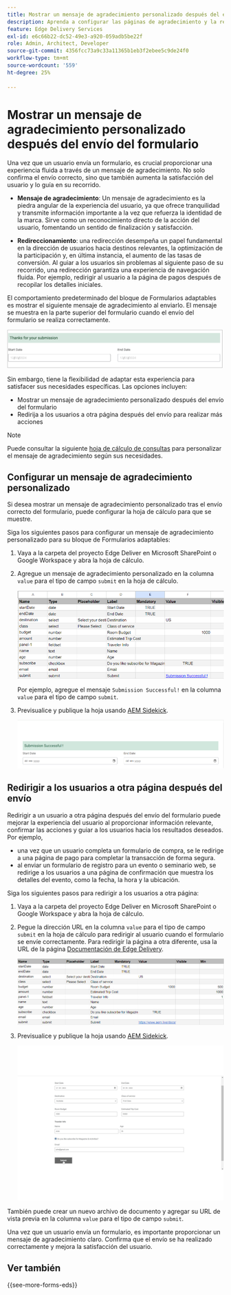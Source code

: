 ```yaml
---
title: Mostrar un mensaje de agradecimiento personalizado después del envío del formulario
description: Aprenda a configurar las páginas de agradecimiento y la redirección del bloque de Forms para optimizar la experiencia del usuario y optimizar sus recorridos.
feature: Edge Delivery Services
exl-id: e6c66b22-dc52-49e3-a920-059adb5be22f
role: Admin, Architect, Developer
source-git-commit: 4356fcc73a9c33a11365b1eb3f2ebee5c9de24f0
workflow-type: tm+mt
source-wordcount: '559'
ht-degree: 25%

---
```


# Mostrar un mensaje de agradecimiento personalizado después del envío del formulario

Una vez que un usuario envía un formulario, es crucial proporcionar una experiencia fluida a través de un mensaje de agradecimiento. No solo confirma el envío correcto, sino que también aumenta la satisfacción del usuario y lo guía en su recorrido.

* **Mensaje de agradecimiento**: Un mensaje de agradecimiento es la piedra angular de la experiencia del usuario, ya que ofrece tranquilidad y transmite información importante a la vez que refuerza la identidad de la marca. Sirve como un reconocimiento directo de la acción del usuario, fomentando un sentido de finalización y satisfacción.

* **Redireccionamiento**: una redirección desempeña un papel fundamental en la dirección de usuarios hacia destinos relevantes, la optimización de la participación y, en última instancia, el aumento de las tasas de conversión. Al guiar a los usuarios sin problemas al siguiente paso de su recorrido, una redirección garantiza una experiencia de navegación fluida. Por ejemplo, redirigir al usuario a la página de pagos después de recopilar los detalles iniciales.

El comportamiento predeterminado del bloque de Formularios adaptables es mostrar el siguiente mensaje de agradecimiento al enviarlo. El mensaje se muestra en la parte superior del formulario cuando el envío del formulario se realiza correctamente.

![mensaje de agradecimiento predeterminado](/help/edge/assets/thank-you-message.png)

Sin embargo, tiene la flexibilidad de adaptar esta experiencia para satisfacer sus necesidades específicas. Las opciones incluyen:

* Mostrar un mensaje de agradecimiento personalizado después del envío del formulario
* Redirija a los usuarios a otra página después del envío para realizar más acciones

>[!NOTE]
>
> Puede consultar la siguiente [hoja de cálculo de consultas](/help/edge/docs/forms/assets/enquiry.xlsx) para personalizar el mensaje de agradecimiento según sus necesidades.

## Configurar un mensaje de agradecimiento personalizado

Si desea mostrar un mensaje de agradecimiento personalizado tras el envío correcto del formulario, puede configurar la hoja de cálculo para que se muestre.

Siga los siguientes pasos para configurar un mensaje de agradecimiento personalizado para su bloque de Formularios adaptables:

1. Vaya a la carpeta del proyecto Edge Deliver en Microsoft SharePoint o Google Workspace y abra la hoja de cálculo.
1. Agregue un mensaje de agradecimiento personalizado en la columna `value` para el tipo de campo `submit` en la hoja de cálculo.

   ![Mensaje de agradecimiento personalizado](/help/edge/docs/forms/assets/thankyou-custommessage.png)

   Por ejemplo, agregue el mensaje `Submission Successful!` en la columna `value` para el tipo de campo `submit`.

1. Previsualice y publique la hoja usando [AEM Sidekick](https://www.aem.live/developer/tutorial#preview-and-publish-your-content).

   ![Mensaje de agradecimiento personalizado](/help/edge/docs/forms/assets/customized-thank-you-message.png)

## Redirigir a los usuarios a otra página después del envío

Redirigir a un usuario a otra página después del envío del formulario puede mejorar la experiencia del usuario al proporcionar información relevante, confirmar las acciones y guiar a los usuarios hacia los resultados deseados. Por ejemplo,

* una vez que un usuario completa un formulario de compra, se le redirige a una página de pago para completar la transacción de forma segura.
* al enviar un formulario de registro para un evento o seminario web, se redirige a los usuarios a una página de confirmación que muestra los detalles del evento, como la fecha, la hora y la ubicación.

Siga los siguientes pasos para redirigir a los usuarios a otra página:

1. Vaya a la carpeta del proyecto Edge Deliver en Microsoft SharePoint o Google Workspace y abra la hoja de cálculo.
1. Pegue la dirección URL en la columna `value` para el tipo de campo `submit` en la hoja de cálculo para redirigir al usuario cuando el formulario se envíe correctamente.
Para redirigir la página a otra diferente, usa la URL de la página [Documentación de Edge Delivery](https://www.aem.live/docs/).

   ![URL de redireccionamiento de agradecimiento](/help/edge/docs/forms/assets/thankyou-redirecturl.png)

1. Previsualice y publique la hoja usando [AEM Sidekick](https://www.aem.live/developer/tutorial#preview-and-publish-your-content).

   ![Redirigir mensaje de agradecimiento](/help/edge/docs/forms/assets/thankyou-redirectpage.gif)

También puede crear un nuevo archivo de documento y agregar su URL de vista previa en la columna `value` para el tipo de campo `submit`.

Una vez que un usuario envía un formulario, es importante proporcionar un mensaje de agradecimiento claro. Confirma que el envío se ha realizado correctamente y mejora la satisfacción del usuario.

## Ver también

{{see-more-forms-eds}}

<!--
## Configuring a custom thank you message

The default behavior of Adaptive Forms Block is to display the following thank you message on submission. The message is displayed on the top of the form. 

![default thank you message](/help/edge/assets/thank-you-message.png)


Follow the below steps to configure a custom thank you message for your Adaptive Forms Block:

1. Access your AEM Project on your local machine or GitHub repository.

2. Navigate to [AEM Project Folder]\blocks\form\submit.js file for editing.

3. Locate the following code 

    ```JavaScript

        thankYouMessage.innerHTML = payload?.body?.thankYouMessage || 'Thanks for your submission';

    ```

4. Replace the default message with your custom message. For example, 


    ```JavaScript

        thankYouMessage.innerHTML = payload?.body?.thankYouMessage || 'Your submission has been received and noted.';

    ```


1. Save the file. Commit the updated file to your GitHub Repository. Now, when you submit a form, the custom thank you message is displayed. For example,

![Custom thank you message](/help/edge/assets/custom-thank-you-message.png)

* **Thank you message**: A thank you message is a cornerstone of user experience, offering reassurance and conveying important information while reinforcing brand identity. It serves as a direct acknowledgment of the user's action, fostering a sense of completion and satisfaction.

* **Redirect**: A redirect plays a pivotal role in steering users towards relevant destinations, optimizing engagement, and ultimately boosting conversion rates. By seamlessly guiding users to the next step in their journey, a redirect ensures a smooth navigation experience. For example, redirecting user to payments page after collecting initial details. 

In the Adaptive Forms Block, the default behavior is to display a thank you message. However, you have the flexibility to tailor this experience to meet your specific needs. Options include:

* [Configuring a custom thank you message to align with your brand and communication goals](#configuring-the-thank-you-page-and-message) 
* [Redirecting users to another page post-submission for further action](#redirect-users-to-another-page-post-submission)

## Redirect users to another page post-submission

Redirecting a user to another page after form submission can enhance user experience by providing relevant information, confirming actions, and guiding users towards desired outcomes. For example, 

* after a user completes a purchase form, they are redirected to a payment page to complete the transaction securely. 
* upon submitting a registration form for an event or webinar, users are redirected to a confirmation page displaying event details, such as date, time, and location.

To redirect the "thankyou" page to a different page, use the [website redirects](https://www.aem.live/docs/redirects) spreadsheet. 





1. Access your AEM Edge Delivery project folder on Microsoft SharePoint or Google Workspace.
1. Create a Microsoft Word or Google Docs file named "thankyou" within your project directory.
1. Add your thank you message to the "thankyou" file. </br>
   
    ![Example thank you page](/help/edge/assets/sample-thankyou-page.png) 

1. Use AEM Sidekick to preview and publish the "thankyou" file.

 Your Adaptive Forms Block displays the "thankyou" page on form submission. 

## Redirect users to another page post-submission

By default, the Adaptive Forms Block redirects the users to the "thankyou" page. To redirect users to a page other than the default "thankyou" page, you have two options: 

* [Replace the "thankyou" page with a different page](#replace-the-existing-thankyou-page) 
* [Use website redirects for "thankyou" page redirection](#use-website-redirects-for-thankyou-page-redirection) 

### Replace the "thankyou" page

1. Open the "[EDS Project]/blocks/form/form.js" file for editing.
1. Change the `thankyou` page in the following line to page of your choice:

    ```JavaScript

    window.location.href = form.dataset?.redirect || 'thankyou';

    ```

    For example,

    ```JavaScript

    window.location.href = form.dataset?.redirect || 'payment';
        
    ```
    
    >[!NOTE]
    >
    > Ensure that a page with the same name exists in your Edge Delivery Services project folder on either Microsoft SharePoint or Google Workspace. If the page does not exist, proceed to create and publish it.  

1. Proceed to check in the updated 'form.js' folder and its underlying files to your Edge Delivery Services project on GitHub. This update ensures that the form now redirects to the updated page as specified.

1. Ensure that the page exists in your EDS project folder and publish it.


### Use website redirects for "thankyou" page redirection

Redirecting a user to another page after form submission can enhance user experience by providing relevant information, confirming actions, and guiding users towards desired outcomes. For example, 

* after a user completes a purchase form, they are redirected to a payment page to complete the transaction securely. 
* upon submitting a registration form for an event or webinar, users are redirected to a confirmation page displaying event details, such as date, time, and location.

To redirect the "thankyou" page to a different page, use the [website redirects](https://www.aem.live/docs/redirects) spreadsheet. 



## See also

{{see-more-forms-eds}}
